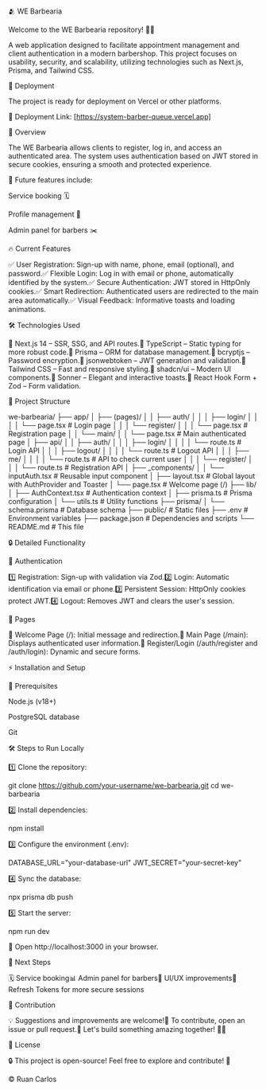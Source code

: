 🫂 WE Barbearia

Welcome to the WE Barbearia repository! 🏨✨

A web application designed to facilitate appointment management and client authentication in a modern barbershop. This project focuses on usability, security, and scalability, utilizing technologies such as Next.js, Prisma, and Tailwind CSS.

🚀 Deployment

The project is ready for deployment on Vercel or other platforms.

🔗 Deployment Link: [https://system-barber-queue.vercel.app]

🚀 Overview

The WE Barbearia allows clients to register, log in, and access an authenticated area. The system uses authentication based on JWT stored in secure cookies, ensuring a smooth and protected experience.

📌 Future features include:

Service booking 🗓️

Profile management 👤

Admin panel for barbers ✂️

🔥 Current Features

✅ User Registration: Sign-up with name, phone, email (optional), and password.✅ Flexible Login: Log in with email or phone, automatically identified by the system.✅ Secure Authentication: JWT stored in HttpOnly cookies.✅ Smart Redirection: Authenticated users are redirected to the main area automatically.✅ Visual Feedback: Informative toasts and loading animations.

🛠️ Technologies Used

🔹 Next.js 14 – SSR, SSG, and API routes.🔹 TypeScript – Static typing for more robust code.🔹 Prisma – ORM for database management.🔹 bcryptjs – Password encryption.🔹 jsonwebtoken – JWT generation and validation.🔹 Tailwind CSS – Fast and responsive styling.🔹 shadcn/ui – Modern UI components.🔹 Sonner – Elegant and interactive toasts.🔹 React Hook Form + Zod – Form validation.

💁️ Project Structure

we-barbearia/
├── app/
│   ├── (pages)/
│   │   ├── auth/
│   │   │   ├── login/
│   │   │   │   └── page.tsx         # Login page
│   │   │   └── register/
│   │   │       └── page.tsx         # Registration page
│   │   └── main/
│   │       └── page.tsx             # Main authenticated page
│   ├── api/
│   │   ├── auth/
│   │   │   ├── login/
│   │   │   │   └── route.ts         # Login API
│   │   │   ├── logout/
│   │   │   │   └── route.ts         # Logout API
│   │   │   ├── me/
│   │   │   │   └── route.ts         # API to check current user
│   │   │   └── register/
│   │   │       └── route.ts         # Registration API
│   ├── _components/
│   │   └── inputAuth.tsx            # Reusable input component
│   ├── layout.tsx                   # Global layout with AuthProvider and Toaster
│   └── page.tsx                     # Welcome page (/)
├── lib/
│   ├── AuthContext.tsx              # Authentication context
│   ├── prisma.ts                    # Prisma configuration
│   └── utils.ts                      # Utility functions
├── prisma/
│   └── schema.prisma                # Database schema
├── public/                          # Static files
├── .env                             # Environment variables
├── package.json                     # Dependencies and scripts
└── README.md                        # This file

🔒 Detailed Functionality

🔑 Authentication

1️⃣ Registration: Sign-up with validation via Zod.2️⃣ Login: Automatic identification via email or phone.3️⃣ Persistent Session: HttpOnly cookies protect JWT.4️⃣ Logout: Removes JWT and clears the user's session.

📝 Pages

📌 Welcome Page (/): Initial message and redirection.📌 Main Page (/main): Displays authenticated user information.📌 Register/Login (/auth/register and /auth/login): Dynamic and secure forms.

⚡ Installation and Setup

🎯 Prerequisites

Node.js (v18+)

PostgreSQL database

Git

🛠️ Steps to Run Locally

1️⃣ Clone the repository:

git clone https://github.com/your-username/we-barbearia.git
cd we-barbearia

2️⃣ Install dependencies:

npm install

3️⃣ Configure the environment (.env):

DATABASE_URL="your-database-url"
JWT_SECRET="your-secret-key"

4️⃣ Sync the database:

npx prisma db push

5️⃣ Start the server:

npm run dev

🔗 Open http://localhost:3000 in your browser.

📌 Next Steps

🗓️ Service booking📊 Admin panel for barbers🎨 UI/UX improvements🔄 Refresh Tokens for more secure sessions

🤝 Contribution

💡 Suggestions and improvements are welcome!📩 To contribute, open an issue or pull request.👥 Let's build something amazing together! 🏨✨

📜 License

🔒 This project is open-source! Feel free to explore and contribute! 🚀

© Ruan Carlos